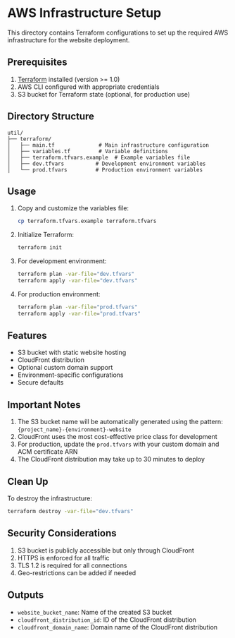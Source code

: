 # AWS Infrastructure Setup

This directory contains Terraform configurations to set up the required AWS infrastructure for the website deployment.

## Prerequisites

1. [Terraform](https://www.terraform.io/downloads.html) installed (version >= 1.0)
2. AWS CLI configured with appropriate credentials
3. S3 bucket for Terraform state (optional, for production use)

## Directory Structure

```
util/
├── terraform/
│   ├── main.tf              # Main infrastructure configuration
│   ├── variables.tf         # Variable definitions
│   ├── terraform.tfvars.example  # Example variables file
│   ├── dev.tfvars          # Development environment variables
│   └── prod.tfvars         # Production environment variables
```

## Usage

1. Copy and customize the variables file:
   ```bash
   cp terraform.tfvars.example terraform.tfvars
   ```

2. Initialize Terraform:
   ```bash
   terraform init
   ```

3. For development environment:
   ```bash
   terraform plan -var-file="dev.tfvars"
   terraform apply -var-file="dev.tfvars"
   ```

4. For production environment:
   ```bash
   terraform plan -var-file="prod.tfvars"
   terraform apply -var-file="prod.tfvars"
   ```

## Features

- S3 bucket with static website hosting
- CloudFront distribution
- Optional custom domain support
- Environment-specific configurations
- Secure defaults

## Important Notes

1. The S3 bucket name will be automatically generated using the pattern: `{project_name}-{environment}-website`
2. CloudFront uses the most cost-effective price class for development
3. For production, update the `prod.tfvars` with your custom domain and ACM certificate ARN
4. The CloudFront distribution may take up to 30 minutes to deploy

## Clean Up

To destroy the infrastructure:
```bash
terraform destroy -var-file="dev.tfvars"
```

## Security Considerations

1. S3 bucket is publicly accessible but only through CloudFront
2. HTTPS is enforced for all traffic
3. TLS 1.2 is required for all connections
4. Geo-restrictions can be added if needed

## Outputs

- `website_bucket_name`: Name of the created S3 bucket
- `cloudfront_distribution_id`: ID of the CloudFront distribution
- `cloudfront_domain_name`: Domain name of the CloudFront distribution
